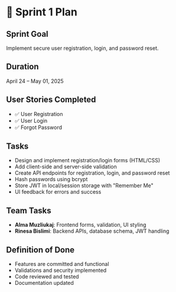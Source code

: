 # 🏁 Sprint 1 Plan

## Sprint Goal
Implement secure user registration, login, and password reset.

## Duration
April 24 – May 01, 2025

## User Stories Completed
- ✅ User Registration
- ✅ User Login
- ✅ Forgot Password

## Tasks
- Design and implement registration/login forms (HTML/CSS)
- Add client-side and server-side validation
- Create API endpoints for registration, login, and password reset
- Hash passwords using bcrypt
- Store JWT in local/session storage with "Remember Me"
- UI feedback for errors and success

## Team Tasks
- **Alma Muzliukaj**: Frontend forms, validation, UI styling
- **Rinesa Bislimi**: Backend APIs, database schema, JWT handling

## Definition of Done
- Features are committed and functional
- Validations and security implemented
- Code reviewed and tested
- Documentation updated

